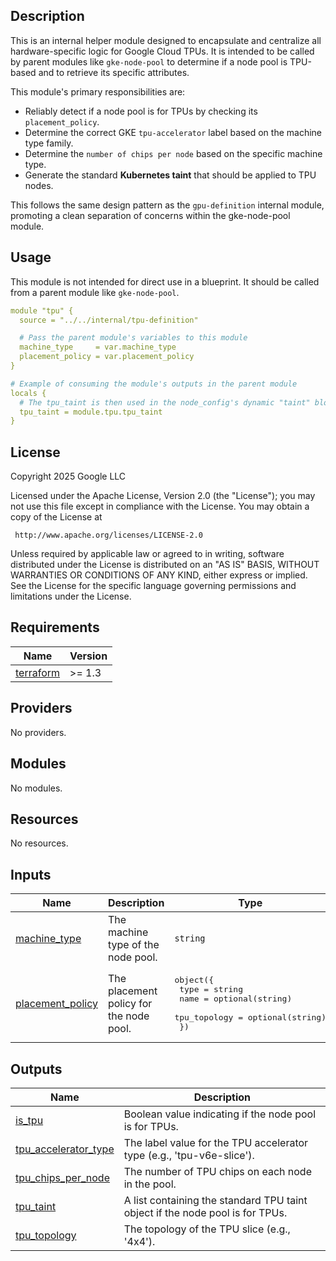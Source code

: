 ## Description

This is an internal helper module designed to encapsulate and centralize all hardware-specific logic for Google Cloud TPUs. It is intended to be called by parent modules like `gke-node-pool` to determine if a node pool is TPU-based and to retrieve its specific attributes.

This module's primary responsibilities are:

* Reliably detect if a node pool is for TPUs by checking its `placement_policy`.
* Determine the correct GKE `tpu-accelerator` label based on the machine type family.
* Determine the `number of chips per node` based on the specific machine type.
* Generate the standard **Kubernetes taint** that should be applied to TPU nodes.

This follows the same design pattern as the `gpu-definition` internal module, promoting a clean separation of concerns within the gke-node-pool module.

## Usage

This module is not intended for direct use in a blueprint. It should be called from a parent module like `gke-node-pool`.

```yaml
module "tpu" {
  source = "../../internal/tpu-definition"

  # Pass the parent module's variables to this module
  machine_type     = var.machine_type
  placement_policy = var.placement_policy
}

# Example of consuming the module's outputs in the parent module
locals {
  # The tpu_taint is then used in the node_config's dynamic "taint" block
  tpu_taint = module.tpu.tpu_taint
}
```

## License

<!-- BEGINNING OF PRE-COMMIT-TERRAFORM DOCS HOOK -->
Copyright 2025 Google LLC

Licensed under the Apache License, Version 2.0 (the "License");
you may not use this file except in compliance with the License.
You may obtain a copy of the License at

     http://www.apache.org/licenses/LICENSE-2.0

Unless required by applicable law or agreed to in writing, software
distributed under the License is distributed on an "AS IS" BASIS,
WITHOUT WARRANTIES OR CONDITIONS OF ANY KIND, either express or implied.
See the License for the specific language governing permissions and
limitations under the License.

## Requirements

| Name | Version |
|------|---------|
| <a name="requirement_terraform"></a> [terraform](#requirement\_terraform) | >= 1.3 |

## Providers

No providers.

## Modules

No modules.

## Resources

No resources.

## Inputs

| Name | Description | Type | Default | Required |
|------|-------------|------|---------|:--------:|
| <a name="input_machine_type"></a> [machine\_type](#input\_machine\_type) | The machine type of the node pool. | `string` | n/a | yes |
| <a name="input_placement_policy"></a> [placement\_policy](#input\_placement\_policy) | The placement policy for the node pool. | <pre>object({<br/>    type         = string<br/>    name         = optional(string)<br/>    tpu_topology = optional(string)<br/>  })</pre> | n/a | yes |

## Outputs

| Name | Description |
|------|-------------|
| <a name="output_is_tpu"></a> [is\_tpu](#output\_is\_tpu) | Boolean value indicating if the node pool is for TPUs. |
| <a name="output_tpu_accelerator_type"></a> [tpu\_accelerator\_type](#output\_tpu\_accelerator\_type) | The label value for the TPU accelerator type (e.g., 'tpu-v6e-slice'). |
| <a name="output_tpu_chips_per_node"></a> [tpu\_chips\_per\_node](#output\_tpu\_chips\_per\_node) | The number of TPU chips on each node in the pool. |
| <a name="output_tpu_taint"></a> [tpu\_taint](#output\_tpu\_taint) | A list containing the standard TPU taint object if the node pool is for TPUs. |
| <a name="output_tpu_topology"></a> [tpu\_topology](#output\_tpu\_topology) | The topology of the TPU slice (e.g., '4x4'). |
<!-- END OF PRE-COMMIT-TERRAFORM DOCS HOOK -->
